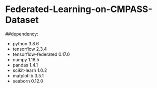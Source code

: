 # Federated-Learning-on-CMPASS-Dataset
##dependency:
- python                    3.8.6
- tensorflow                2.3.4
- tensorflow-federated      0.17.0
- numpy                     1.18.5
- pandas                    1.4.1
- scikit-learn              1.0.2
- matplotlib                3.5.1
- seaborn                   0.12.0